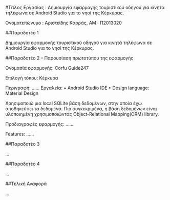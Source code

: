 ﻿#Τίτλος Εργασίας : Δημιουργία εφαρμογής τουριστικού οδηγού για κινητά τηλέφωνα σε Android Studio για το νησί της Κέρκυρας.

Ονοματεπώνυμο : Αριστείδης Καρράς, ΑΜ : Π2013020

##Παραδοτέο 1

Δημιουργία εφαρμογής τουριστικού οδηγού για κινητά τηλέφωνα σε Android Studio για το νησί της Κέρκυρας.


##Παραδοτέο 2 – Παρουσίαση πρωτοτύπου της εφαρμογής 

Ονομασία εφαρμογής: Corfu Guide247

Επιλογή τόπου: Κέρκυρα

Περιγραφή: 
……
Εργαλεία:
• Android Studio IDE
• Design language: Material Design

Χρησιμοποιώ μια local SQLite βάση δεδομένων, στην οποία έχω αποθηκεύσει τα δεδομένα. Πιο συγκεκριμένα, η βάση δεδομένων είναι υλοποιημένη χρησιμοποιώντας Object-Relational Mapping(ORM) library.

Προδιαγραφές εφαρμογής: 
……

Features:
 ……

##Παραδοτέο 3

...

##Παραδοτέο 4

...

##Tελική Αναφορά

...
